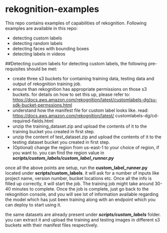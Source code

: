 # rekognition-examples

This repo contains examples of capabilities of rekognition. Following examples are available in this repo:

- detecting custom labels
- detecting random labels
- detecting faces with bounding boxes
- detecting labels in videos

##Detecting custom labels
for detecting custom labels, the following pre-requisites should be met:

- create three s3 buckets for containing training data, testing data and output of rekognition training job.
- ensure than rekognition has appropriate permissions on those s3 buckets. for details on how to set this up, please 
refer to: https://docs.aws.amazon.com/rekognition/latest/customlabels-dg/su-sdk-bucket-permssions.html
- understand how the manifest file for custom label looks like. read: https://docs.aws.amazon.com/rekognition/latest/
customlabels-dg/cd-required-fields.html
- unzip the training_dataset.zip and upload the contents of it to the training bucket you created in first step.
- unzip the content of test_dataset.zip and upload the contents of it to the testing dataset bucket you created in first
 step.
- (Optional) change the region from us-east-1 to your choice of region, if you want to. you can find the region value in
 _**scripts/custom_labels/custom_label_runner.py**_

once all the above points are setup, run the **custom_label_runner.py** located under **scripts/custom_labels**. it will
 ask for a number of inputs like project name, version number, bucket locations etc. Once all the info is filled up 
 correctly, it will start the job. The training job might take around 30-40 minutes to complete. Once the job is complete, 
 just go back to the rekognition console, and you will see lot of information available regarding the model which has 
 just been training along with an endpoint which you can deploy to start using it.
 
 the same datasets are already present under **_scripts/custom_labels_** folder. you can extract it and upload the 
 training and testing images in different s3 buckets with their manifest files respectively.